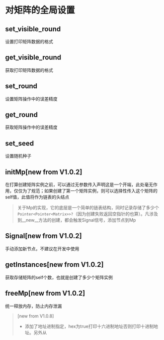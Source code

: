 # 对矩阵的全局设置

## set_visible_round
设置打印矩阵数据的格式

## get_visible_round
获取打印矩阵数据的格式

## set_round
设置矩阵操作中的误差精度

## get_round
获取矩阵操作中的误差精度

## set_seed
设置随机种子

## initMp[new from V1.0.2]
在打算创建矩阵实例之前，可以通过无参数传入声明这是一个开端，此处毫无作用，仅仅为了规范；如果创建了第一个矩阵实例，则可以选择性传入这个矩阵的self值，此值将作为链表的头结点
> 关于Mp的实现，它的底层是一个简单的链表结构，同时记录存储了多少个`Pointer<Pointer<Matrix>>?`（因为创建失败返回空指针的也算）。凡涉及到__new__方法的创建，都会触发Signal信号，添加节点到Mp

## Signal[new from V1.0.2]
手动添加新节点，不建议在开发中使用

## getInstances[new from V1.0.2]
获取存储矩阵的self个数，也就是创建了多少个矩阵实例

## freeMp[new from V1.0.2]
统一释放内存，防止内存泄漏
> [new from V1.0.8]
> * 添加了地址进制指定，hex为true打印十六进制地址否则打印十进制地址。另外从
